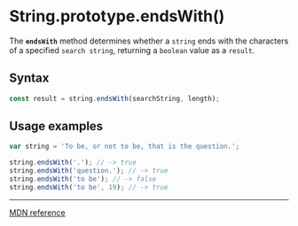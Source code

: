 # String.prototype.endsWith()

The **`endsWith`** method determines whether a `string` ends with the characters of a specified `search string`, returning a `boolean` value as a `result`.

## Syntax

```js
const result = string.endsWith(searchString, length);
```

## Usage examples

```js
var string = 'To be, or not to be, that is the question.';

string.endsWith('.'); // -> true
string.endsWith('question.'); // -> true
string.endsWith('to be'); // -> false
string.endsWith('to be', 19); // -> true
```

---

[MDN reference](https://developer.mozilla.org/en-US/docs/Web/JavaScript/Reference/Global_Objects/String/endsWith)
